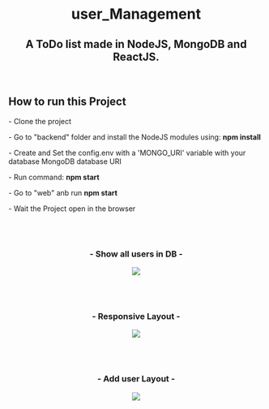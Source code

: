 <h1 align="center">user_Management</h1> 

<h2 align="center">A ToDo list made in NodeJS, MongoDB and ReactJS.</h2>
<br>
<h2>How to run this Project</h2>
 <p>    - Clone the project</p>
  
 <p>    - Go to "backend" folder and install the NodeJS modules using: <b>npm install</b> </p>
 <p>    - Create and Set the config.env with a 'MONGO_URI' variable with your database MongoDB database URI</p>
 <p>    - Run command: <b>npm start</b>
 <p></p>
 <p>    - Go to "web" anb run <b>npm start</b> </p>
 <p>    - Wait the Project open in the browser
 
 
 




<br><br>


<h3 align="center">- Show all users in DB -</h3>
<p align="center">
  <img src="images/users.jpg" />
</p><br><br>
<h3 align="center">- Responsive Layout -</h3>
<p align="center">
  <img src="images/responsive-users.jpg" />
</p><br><br>
<h3 align="center">- Add user Layout -</h3>
<p align="center">
  <img src="images/add-user.JPG" />
</p>
